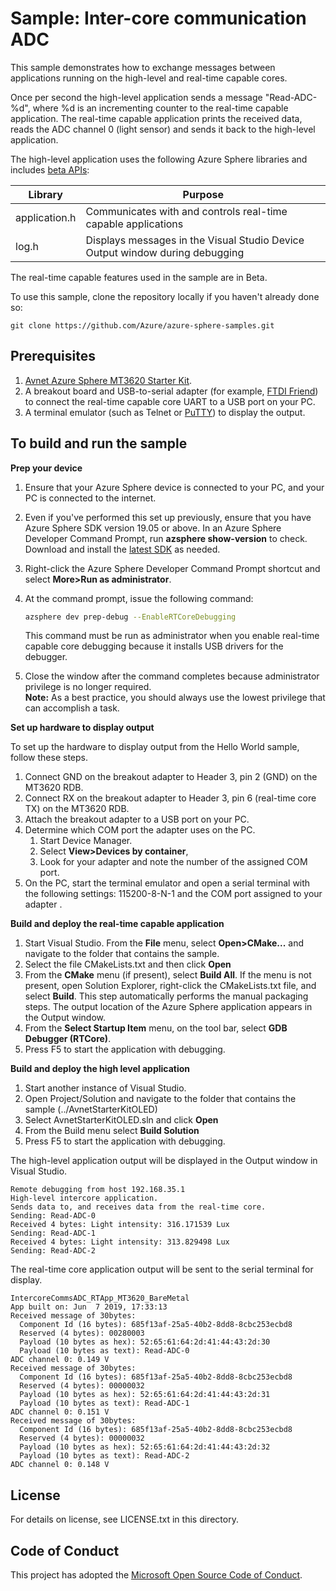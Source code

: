 
# Sample: Inter-core communication ADC

This sample demonstrates how to exchange messages between applications running on the high-level and real-time capable cores.

Once per second the high-level application sends a message "Read-ADC-%d", where %d is an incrementing counter to the real-time capable application. The real-time capable application prints the received data, reads the ADC channel 0 (light sensor) and sends it back to the high-level application.

The high-level application uses the following Azure Sphere libraries and includes [beta APIs](https://docs.microsoft.com/azure-sphere/app-development/use-beta):

|Library   |Purpose  |
|---------|---------|
|application.h |Communicates with and controls real-time capable applications |
|log.h |Displays messages in the Visual Studio Device Output window during debugging |

The real-time capable features used in the sample are in Beta.


To use this sample, clone the repository locally if you haven't already done so:

```
git clone https://github.com/Azure/azure-sphere-samples.git
```

## Prerequisites

1. [Avnet Azure Sphere MT3620 Starter Kit](http://cloudconnectkits.org/product/azure-sphere-starter-kit).
1. A breakout board and USB-to-serial adapter (for example, [FTDI Friend](https://www.digikey.com/catalog/en/partgroup/ftdi-friend/60311)) to connect the real-time capable core UART to a USB port on your PC. 
1. A terminal emulator (such as Telnet or [PuTTY](https://www.chiark.greenend.org.uk/~sgtatham/putty/.)) to display the output.


## To build and run the sample

**Prep your device**

1. Ensure that your Azure Sphere device is connected to your PC, and your PC is connected to the internet.
1. Even if you've performed this set up previously, ensure that you have Azure Sphere SDK version 19.05 or above. In an Azure Sphere Developer Command Prompt, run **azsphere show-version** to check. Download and install the [latest SDK](https://aka.ms/AzureSphereSDKDownload) as needed.
1. Right-click the Azure Sphere Developer Command Prompt shortcut and select **More&gt;Run as administrator**.
1. At the command prompt, issue the following command:
   ```sh
   azsphere dev prep-debug --EnableRTCoreDebugging
   ```

   This command must be run as administrator when you enable real-time capable core debugging because it installs USB drivers for the debugger.
1. Close the window after the command completes because administrator privilege is no longer required.  
    **Note:** As a best practice, you should always use the lowest privilege that can accomplish a task.

**Set up hardware to display output**

To set up the hardware to display output from the Hello World sample, follow these steps.
1. Connect GND on the breakout adapter to Header 3, pin 2 (GND) on the MT3620 RDB.
1. Connect RX on the breakout adapter to Header 3, pin 6 (real-time core TX) on the MT3620 RDB.
1. Attach the breakout adapter to a USB port on your PC.
1. Determine which COM port the adapter uses on the PC.
    1. Start Device Manager. 
    1. Select **View&gt;Devices by container**, 
    1. Look for your adapter and note the number of the assigned COM port.
1. On the PC, start the terminal emulator and open a serial terminal with the following settings: 115200-8-N-1 and the COM port assigned to your adapter .

**Build and deploy the real-time capable application**
  
1. Start Visual Studio. From the **File** menu, select **Open&gt;CMake...** and navigate to the folder that contains the sample.
1. Select the file CMakeLists.txt and then click **Open**
1. From the **CMake** menu (if present), select **Build All**. If the menu is not present, open Solution Explorer, right-click the CMakeLists.txt file, and select **Build**. This step automatically performs the manual packaging steps. The output location of the Azure Sphere application appears in the Output window.
1. From the **Select Startup Item** menu, on the tool bar, select **GDB Debugger (RTCore)**.
1. Press F5 to start the application with debugging.

**Build and deploy the high level application**
1. Start another instance of Visual Studio.
1. Open Project/Solution and navigate to the folder that contains the sample (../AvnetStarterKitOLED)
1. Select AvnetStarterKitOLED.sln and click **Open**
1. From the Build menu select **Build Solution**
1. Press F5 to start the application with debugging.

The high-level application output will be displayed in the Output window in Visual Studio.
```
Remote debugging from host 192.168.35.1
High-level intercore application.
Sends data to, and receives data from the real-time core.
Sending: Read-ADC-0
Received 4 bytes: Light intensity: 316.171539 Lux
Sending: Read-ADC-1
Received 4 bytes: Light intensity: 313.829498 Lux
Sending: Read-ADC-2
```

The real-time core application output will be sent to the serial terminal for display.
```
IntercoreCommsADC_RTApp_MT3620_BareMetal
App built on: Jun  7 2019, 17:33:13
Received message of 30bytes:
  Component Id (16 bytes): 685f13af-25a5-40b2-8dd8-8cbc253ecbd8
  Reserved (4 bytes): 00280003
  Payload (10 bytes as hex): 52:65:61:64:2d:41:44:43:2d:30
  Payload (10 bytes as text): Read-ADC-0
ADC channel 0: 0.149 V
Received message of 30bytes:
  Component Id (16 bytes): 685f13af-25a5-40b2-8dd8-8cbc253ecbd8
  Reserved (4 bytes): 00000032
  Payload (10 bytes as hex): 52:65:61:64:2d:41:44:43:2d:31
  Payload (10 bytes as text): Read-ADC-1
ADC channel 0: 0.151 V
Received message of 30bytes:
  Component Id (16 bytes): 685f13af-25a5-40b2-8dd8-8cbc253ecbd8
  Reserved (4 bytes): 00000032
  Payload (10 bytes as hex): 52:65:61:64:2d:41:44:43:2d:32
  Payload (10 bytes as text): Read-ADC-2
ADC channel 0: 0.148 V
```
## License
For details on license, see LICENSE.txt in this directory.

## Code of Conduct
This project has adopted the [Microsoft Open Source Code of Conduct](https://opensource.microsoft.com/codeofconduct/).